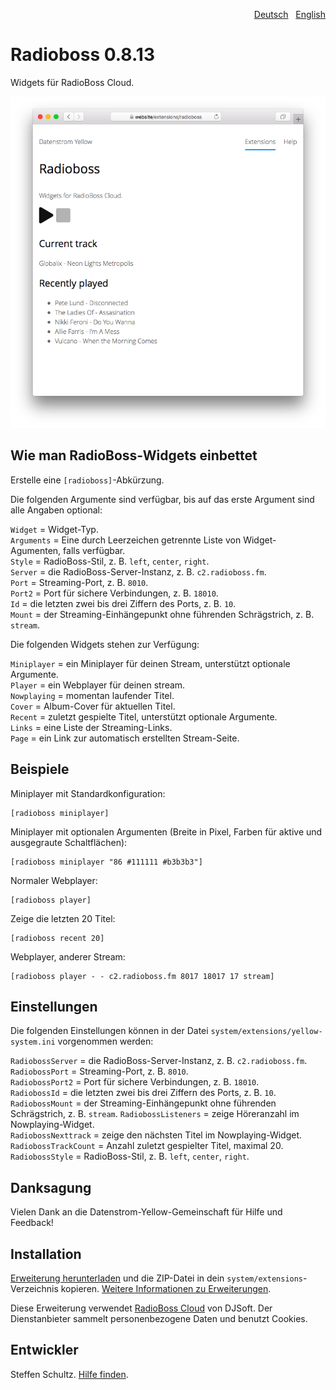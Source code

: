 <p align="right"><a href="README-de.md">Deutsch</a> &nbsp; <a href="README.md">English</a></p>

# Radioboss 0.8.13

Widgets für RadioBoss Cloud.

<p align="center"><img src="radioboss-screenshot.png?raw=true" alt="Bildschirmfoto"></p>

## Wie man RadioBoss-Widgets einbettet

Erstelle eine `[radioboss]`-Abkürzung. 

Die folgenden Argumente sind verfügbar, bis auf das erste Argument sind alle Angaben optional: 

`Widget` = Widget-Typ.  
`Arguments` = Eine durch Leerzeichen getrennte Liste von Widget-Agumenten, falls verfügbar.   
`Style` = RadioBoss-Stil, z. B. `left`, `center`, `right`.  
`Server` = die RadioBoss-Server-Instanz, z. B. `c2.radioboss.fm`.  
`Port` = Streaming-Port, z. B. `8010`.  
`Port2` = Port für sichere Verbindungen, z. B. `18010`.  
`Id` = die letzten zwei bis drei Ziffern des Ports, z. B. `10`.  
`Mount` = der Streaming-Einhängepunkt ohne führenden Schrägstrich, z. B. `stream`. 

Die folgenden Widgets stehen zur Verfügung: 

`Miniplayer` = ein Miniplayer für deinen Stream, unterstützt optionale Argumente.  
`Player` = ein Webplayer für deinen stream.  
`Nowplaying` = momentan laufender Titel.  
`Cover` = Album-Cover für aktuellen Titel.  
`Recent` = zuletzt gespielte Titel, unterstützt optionale Argumente.  
`Links` = eine Liste der Streaming-Links.  
`Page` = ein Link zur automatisch erstellten Stream-Seite. 


## Beispiele

Miniplayer mit Standardkonfiguration:

    [radioboss miniplayer]

Miniplayer mit optionalen Argumenten (Breite in Pixel, Farben für aktive und ausgegraute Schaltflächen):

    [radioboss miniplayer "86 #111111 #b3b3b3"]

Normaler Webplayer:

    [radioboss player]

Zeige die letzten 20 Titel:

    [radioboss recent 20]

Webplayer, anderer Stream:

    [radioboss player - - c2.radioboss.fm 8017 18017 17 stream]

## Einstellungen

Die folgenden Einstellungen können in der Datei `system/extensions/yellow-system.ini` vorgenommen werden:

`RadiobossServer` = die RadioBoss-Server-Instanz, z. B. `c2.radioboss.fm`.  
`RadiobossPort` = Streaming-Port, z. B. `8010`.  
`RadiobossPort2` = Port für sichere Verbindungen, z. B. `18010`.  
`RadiobossId` = die letzten zwei bis drei Ziffern des Ports, z. B. `10`.  
`RadiobossMount` = der Streaming-Einhängepunkt ohne führenden Schrägstrich, z. B. `stream`. 
`RadiobossListeners` = zeige Höreranzahl im Nowplaying-Widget.  
`RadiobossNexttrack` = zeige den nächsten Titel im Nowplaying-Widget.  
`RadiobossTrackCount` = Anzahl zuletzt gespielter Titel, maximal 20.  
`RadiobossStyle` = RadioBoss-Stil, z. B. `left`, `center`, `right`.  

## Danksagung

Vielen Dank an die Datenstrom-Yellow-Gemeinschaft für Hilfe und Feedback!

## Installation

[Erweiterung herunterladen](https://github.com/datenstrom/yellow-extensions/raw/main/downloads/radioboss.zip) und die ZIP-Datei in dein `system/extensions`-Verzeichnis kopieren. [Weitere Informationen zu Erweiterungen](https://github.com/annaesvensson/yellow-update/tree/main/README-de.md).

Diese Erweiterung verwendet [RadioBoss Cloud](https://www.radioboss.fm/radioboss-cloud/) von DJSoft. Der Dienstanbieter sammelt personenbezogene Daten und benutzt Cookies.

## Entwickler

Steffen Schultz. [Hilfe finden](https://datenstrom.se/de/yellow/help/).
